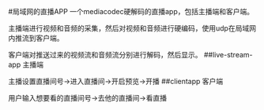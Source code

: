 #局域网的直播APP
一个mediacodec硬解码的直播app，包括主播端和客户端。

主播端进行视频和音频的采集，然后对视频和音频进行硬编码，使用udp在局域网内推流到客户端。

客户端对推送过来的视频流和音频流分别进行解码，然后显示。
##live-stream-app
主播端

主播设置直播间号->进入直播间->开启预览->开播
##clientapp
客户端

用户输入想要看的直播间号->去他的直播间->看直播
